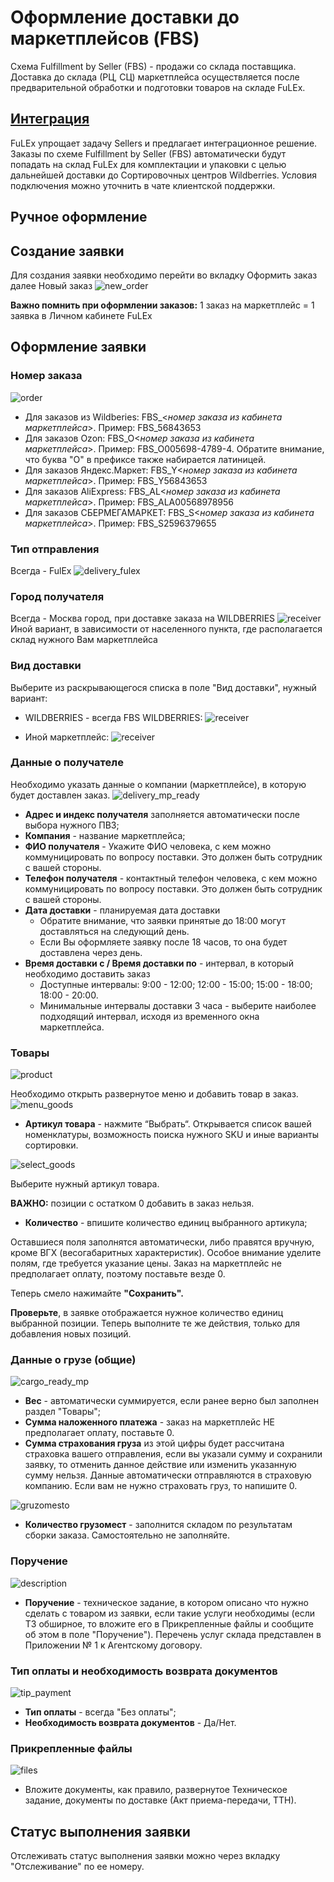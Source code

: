 # Оформление доставки до маркетплейсов (FBS)

Схема Fulfillment by Seller (FBS) - продажи со склада поставщика. Доставка до склада (РЦ, СЦ) маркетплейса осуществляется после предварительной обработки и подготовки товаров на складе FuLEx. 

## [Интеграция](integration.md)
FuLEx упрощает задачу Sellers и предлагает интеграционное
решение. Заказы по схеме Fulfillment by Seller (FBS) автоматически будут попадать на склад FuLEx для комплектации и упаковки с целью дальнейшей доставки до
Сортировочных центров Wildberries.  Условия подключения можно уточнить в чате клиентской поддержки.

## Ручное оформление

## Создание заявки
Для создания заявки необходимо перейти во вкладку Оформить заказ далее Новый заказ
![new_order](img/new_order.png)

**Важно помнить при оформлении заказов:** 1 заказ на маркетплейс = 1 заявка в Личном кабинете FuLEx

## Оформление заявки

### Номер заказа

![order](img/order_number.png)
- Для заказов из Wildberies: FBS_\<*номер заказа из кабинета маркетплейса*\>. Пример: FBS_56843653
- Для заказов Ozon: FBS_O\<*номер заказа из кабинета маркетплейса*\>. Пример: FBS_O005698-4789-4. Обратите внимание, что буква "О" в префиксе также набирается латиницей.
- Для заказов Яндекс.Маркет: FBS_Y\<*номер заказа из кабинета маркетплейса*\>. Пример: FBS_Y56843653
- Для заказов AliExpress: FBS_AL\<*номер заказа из кабинета маркетплейса*\>. Пример: FBS_ALA00568978956
- Для заказов СБЕРМЕГАМАРКЕТ: FBS_S\<*номер заказа из кабинета маркетплейса*\>. Пример: FBS_S2596379655


### Тип отправления
Всегда - FulEx
![delivery_fulex](img/delivery_fulex.png) 
### Город получателя
Всегда - Москва город, при доставке заказа на WILDBERRIES
![receiver](img/delivery_city_moscow.png)
Иной вариант, в зависимости от населенного пункта, где располагается склад нужного Вам маркетплейса

### Вид доставки
Выберите из раскрывающегося списка в поле "Вид доставки", нужный вариант:
-  WILDBERRIES - всегда FBS WILDBERRIES:
![receiver](img/delivery_pvz_fbs.png)

-  Иной маркетплейс:
![receiver](img/delivery_pvz_fbs_inoe.png)

### Данные о получателе
Необходимо указать данные о компании (маркетплейсе), в которую будет доставлен заказ.
![delivery_mp_ready](img/delivery_mp_ready.png)
- **Адрес и индекс получателя** заполняется автоматически после выбора нужного ПВЗ;
- **Компания** - название маркетплейса;
- **ФИО получателя** - Укажите ФИО человека, с кем можно коммуницировать по вопросу поставки. Это должен быть сотрудник с вашей стороны. 
- **Телефон получателя** - контактный телефон человека, с кем можно коммуницировать по вопросу поставки. Это должен быть сотрудник с вашей стороны. 
- **Дата доставки** - планируемая дата доставки
  - Обратите внимание, что заявки принятые до 18:00 могут доставляться на следующий день.
  - Если Вы оформляете заявку после 18 часов, то она будет доставлена через день.
- **Время доставки с / Время доставки по** - интервал, в который необходимо доставить заказ
  - Доступные интервалы: 9:00 - 12:00; 12:00 - 15:00; 15:00 - 18:00; 18:00 - 20:00. 
  - Минимальные интервалы доставки 3 часа - выберите наиболее подходящий интервал, исходя из временного окна маркетплейса.

### Товары

![product](img/product.png)

Необходимо открыть развернутое меню и добавить товар в заказ.
![menu_goods](img/menu_goods.png)

- **Артикул товара** - нажмите “Выбрать“. Открывается список вашей номенклатуры, возможность поиска нужного SKU и иные варианты сортировки. 

![select_goods](img/select_goods.png) 

Выберите нужный артикул товара.

**ВАЖНО:**  позиции с остатком 0 добавить в заказ нельзя. 

- **Количество** - впишите количество единиц выбранного артикула;

Оставшиеся поля заполнятся автоматически, либо правятся вручную, кроме ВГХ (весогабаритных характеристик). 
Особое внимание уделите полям, где требуется указание цены. Заказ на маркетплейс не предполагает оплату, поэтому поставьте везде 0.

Теперь смело нажимайте **"Сохранить".**

**Проверьте**, в заявке отображается нужное количество единиц выбранной позиции. Теперь  выполните те же действия, только для добавления новых позиций.

### Данные о грузе (общие)

![cargo_ready_mp](img/cargo_ready_mp.png)

* **Вес** - автоматически суммируется, если ранее верно был заполнен раздел "Товары";
* **Сумма наложенного платежа** - заказ на маркетплейс НЕ предполагает оплату, поставьте 0.
* **Сумма страхования груза** из этой цифры будет рассчитана страховка вашего отправления, если вы указали сумму и сохранили заявку, то отменить данное действие или изменить указанную сумму нельзя. Данные автоматически отправляются в страховую компанию. Если вам не нужно страховать груз, то напишите 0.

![gruzomesto](img/gruzomesto.png) 

- **Количество грузомест** - заполнится складом по результатам сборки заказа. Самостоятельно не заполняйте.

### Поручение

![description](img/description.png)
- **Поручение** - техническое задание, в котором описано что нужно сделать с товаром из заявки, если такие услуги необходимы (если ТЗ обширное, то вложите его в Прикрепленные файлы и сообщите об этом в поле "Поручение"). Перечень услуг склада представлен в Приложении № 1 к Агентскому договору.


### Тип оплаты и необходимость возврата документов 
![tip_payment](img/tip_payment.png)
- **Тип оплаты** - всегда "Без оплаты";
- **Необходимость возврата документов** - Да/Нет. 

### Прикрепленные файлы

![files](img/attached_files.png)
- Вложите документы, как правило, развернутое Техническое задание, документы по доставке (Акт приема-передачи, ТТН). 

## Статус выполнения заявки
Отслеживать статус выполнения заявки можно через вкладку "Отслеживание" по ее номеру. 


